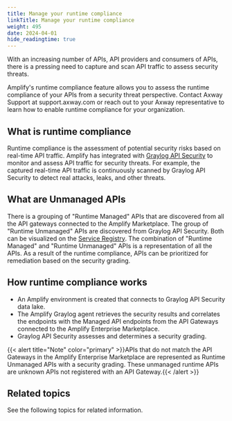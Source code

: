```yaml
---
title: Manage your runtime compliance
linkTitle: Manage your runtime compliance
weight: 495
date: 2024-04-01
hide_readingtime: true
---
```


With an increasing number of APIs, API providers and consumers of APIs, there is a pressing need to capture and scan API traffic to assess security threats.

Amplify's runtime compliance feature allows you to assess the runtime compliance of your APIs from a security threat perspective. Contact Axway Support at support.axway.com or reach out to your Axway representative to learn how to enable runtime compliance for your organization.

## What is runtime compliance

Runtime compliance is the assessment of potential security risks based on real-time API traffic. Amplify has integrated with [Graylog API Security](https://graylog.org/products/api-security/) to monitor and assess API traffic for security threats. For example, the captured real-time API traffic is continuously scanned by Graylog API Security to detect real attacks, leaks, and other threats.

## What are Unmanaged APIs

There is a grouping of "Runtime Managed" APIs that are discovered from all the API gateways connected to the Amplify Marketplace. The group of "Runtime Unmanaged" APIs are discovered from Graylog API Security. Both can be visualized on the [Service Registry](/docs/manage_service_registry/service_management). The combination of "Runtime Managed" and "Runtime Unmanaged" APIs is a representation of all the APIs. As a result of the runtime compliance, APIs can be prioritized for remediation based on the security grading.

## How runtime compliance works

* An Amplify environment is created that connects to Graylog API Security data lake.  
* The Amplify Graylog agent retrieves the security results and correlates the endpoints with the Managed API endpoints from the API Gateways connected to the Amplify Enterprise Marketplace.
* Graylog API Security assesses and determines a security grading.  

{{< alert title="Note" color="primary" >}}APIs that do not match the API Gateways in the Amplify Enterprise Marketplace are represented as Runtime Unmanaged APIs with a security grading. These unmanaged runtime APIs are unknown APIs not registered with an API Gateway.{{< /alert >}}

## Related topics

See the following topics for related information.
